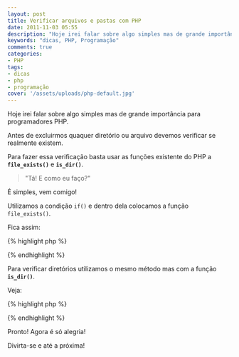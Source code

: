 ```yaml
---
layout: post
title: Verificar arquivos e pastas com PHP
date: 2011-11-03 05:55
description: "Hoje irei falar sobre algo simples mas de grande importância para programadores PHP. Antes de excluirmos quaquer diretório ou arquivo devemos verificar se realmente existem."
keywords: "dicas, PHP, Programação"
comments: true
categories:
- PHP
tags:
- dicas
- php
- programação
cover: '/assets/uploads/php-default.jpg'
---
```


Hoje irei falar sobre algo simples mas de grande importância para programadores PHP.

Antes de excluirmos quaquer diretório ou arquivo devemos verificar se realmente existem.

Para fazer essa verificação basta usar as funções existente do PHP a **`file_exists()`** e **`is_dir()`**.

> "Tá! E como eu faço?"

É simples, vem comigo!

Utilizamos a condição `if()` e dentro dela colocamos a função `file_exists()`.

Fica assim:

{% highlight php %}
<?php
if(file_exists("diretorio/arquivo.pdf")) {
  echo 'Arquivo encontrado!';
}
else {
  echo 'Arquivo inexistente!';
}
?>
{% endhighlight %}

Para verificar diretórios utilizamos o mesmo método mas com a função **`is_dir()`**.

Veja:

{% highlight php %}
<?php
if(is_dir("diretorio/")) {
  echo 'Diretório encontrado!';
}
else {
  echo 'Diretório inexistente!';
}
?>
{% endhighlight %}

Pronto! Agora é só alegria!

Divirta-se e até a próxima!